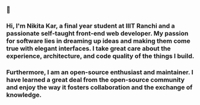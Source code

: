 ### 👋

### Hi, I'm Nikita Kar, a final year student at IIIT Ranchi and a passionate self-taught front-end web developer. My passion for software lies in dreaming up ideas and making them come true with elegant interfaces. I take great care about the experience, architecture, and code quality of the things I build.

### Furthermore, I am an open-source enthusiast and maintainer. I have learned a great deal from the open-source community and enjoy the way it fosters collaboration and the exchange of knowledge.

<!--
**avocadocodes/avocadocodes** is a ✨ _special_ ✨ repository because its `README.md` (this file) appears on your GitHub profile.

Here are some ideas to get you started:

- 🔭 I’m currently working on developing a full-stack Myntra-Forum
- 🌱 I’m currently learning back-end technologies like Flask
- 👯 I’m looking to collaborate on ...full stack projects
- 🤔 I’m looking for help with ...
- 💬 Ask me about ...anything honestly
- 📫 How to reach me: ...
- 😄 Pronouns: ...
- ⚡ Fun fact: ...
-->
